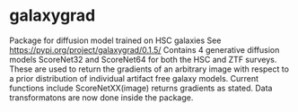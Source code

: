# galaxygrad
Package for diffusion model trained on HSC galaxies
See https://pypi.org/project/galaxygrad/0.1.5/
Contains 4 generative diffusion models ScoreNet32 and ScoreNet64 for both the HSC and ZTF surveys. These are used to return the gradients of an arbitrary image with respect to a prior distribution of individual artifact free galaxy models. Current functions include ScoreNetXX(image) returns gradients as stated. Data transformatons are now done inside the package.
